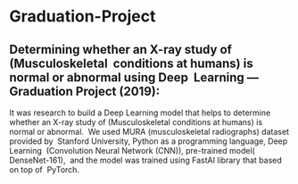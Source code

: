 # Graduation-Project
## Determining whether an X-ray study of (Musculoskeletal  conditions at humans) is normal or abnormal using Deep  Learning ​— ​Graduation Project (2019):  
It was research to build a Deep Learning model that helps to determine  whether an X-ray study of (Musculoskeletal conditions at humans) is  normal or abnormal.  We used MURA (musculoskeletal radiographs) dataset provided by  Stanford University, Python as a programming language, Deep Learning  (Convolution Neural Network (CNN)), pre-trained model( DenseNet-161),  and the model was trained using FastAI library that based on top of  PyTorch. 
